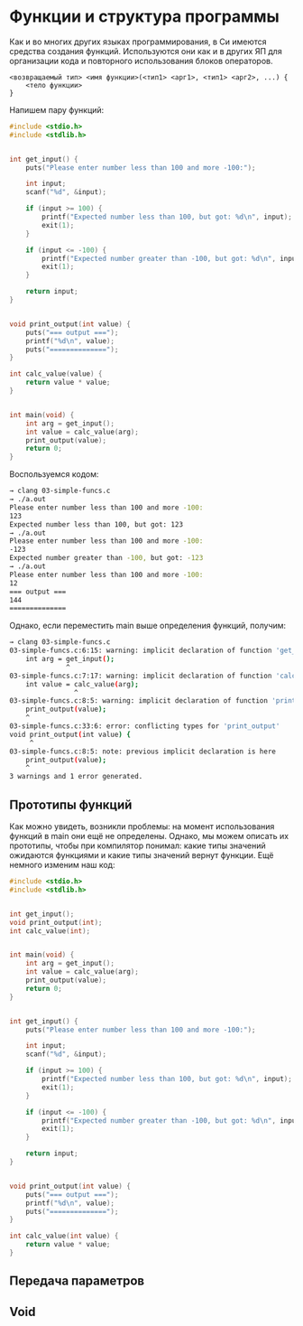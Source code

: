 # Функции и структура программы

Как и во многих других языках программирования, в Си имеются средства
создания функций. Используются они как и в других ЯП для организации
кода и повторного использования блоков операторов.

```
<возвращаемый тип> <имя функции>(<тип1> <арг1>, <тип1> <арг2>, ...) {
    <тело функции>
}
```

Напишем пару функций:

```C
#include <stdio.h>
#include <stdlib.h>


int get_input() {
    puts("Please enter number less than 100 and more -100:");

    int input;
    scanf("%d", &input);

    if (input >= 100) {
        printf("Expected number less than 100, but got: %d\n", input);
        exit(1);
    }

    if (input <= -100) {
        printf("Expected number greater than -100, but got: %d\n", input);
        exit(1);
    }

    return input;
}


void print_output(int value) {
    puts("=== output ===");
    printf("%d\n", value);
    puts("==============");
}

int calc_value(value) {
    return value * value;
}


int main(void) {
    int arg = get_input();
    int value = calc_value(arg);
    print_output(value);
    return 0;
}
```

Воспользуемся кодом:

```Bash
→ clang 03-simple-funcs.c
→ ./a.out
Please enter number less than 100 and more -100:
123
Expected number less than 100, but got: 123
→ ./a.out
Please enter number less than 100 and more -100:
-123
Expected number greater than -100, but got: -123
→ ./a.out
Please enter number less than 100 and more -100:
12
=== output ===
144
==============
```

Однако, если переместить main выше определения функций, получим:

```Bash
→ clang 03-simple-funcs.c
03-simple-funcs.c:6:15: warning: implicit declaration of function 'get_input' is invalid in C99 [-Wimplicit-function-declaration]
    int arg = get_input();
              ^
03-simple-funcs.c:7:17: warning: implicit declaration of function 'calc_value' is invalid in C99 [-Wimplicit-function-declaration]
    int value = calc_value(arg);
                ^
03-simple-funcs.c:8:5: warning: implicit declaration of function 'print_output' is invalid in C99 [-Wimplicit-function-declaration]
    print_output(value);
    ^
03-simple-funcs.c:33:6: error: conflicting types for 'print_output'
void print_output(int value) {
     ^
03-simple-funcs.c:8:5: note: previous implicit declaration is here
    print_output(value);
    ^
3 warnings and 1 error generated.
```

## Прототипы функций

Как можно увидеть, возникли проблемы: на момент использования функций в main
они ещё не определены. Однако, мы можем описать их прототипы, чтобы
при компилятор понимал: какие типы значений ожидаются функциями
и какие типы значений вернут функции. Ещё немного изменим наш код:

```C
#include <stdio.h>
#include <stdlib.h>


int get_input();
void print_output(int);
int calc_value(int);


int main(void) {
    int arg = get_input();
    int value = calc_value(arg);
    print_output(value);
    return 0;
}


int get_input() {
    puts("Please enter number less than 100 and more -100:");

    int input;
    scanf("%d", &input);

    if (input >= 100) {
        printf("Expected number less than 100, but got: %d\n", input);
        exit(1);
    }

    if (input <= -100) {
        printf("Expected number greater than -100, but got: %d\n", input);
        exit(1);
    }

    return input;
}


void print_output(int value) {
    puts("=== output ===");
    printf("%d\n", value);
    puts("==============");
}

int calc_value(int value) {
    return value * value;
}
```

## Передача параметров






## Void

